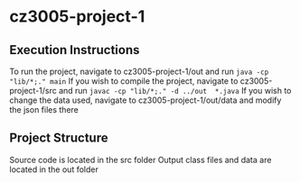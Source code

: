 # cz3005-project-1
## Execution Instructions
To run the project, navigate to cz3005-project-1/out and run `java -cp "lib/*;." main`
If you wish to compile the project, navigate to cz3005-project-1/src and run `javac -cp "lib/*;." -d ../out  *.java`
If you wish to change the data used, navigate to cz3005-project-1/out/data and modify the json files there

## Project Structure
Source code is located in the src folder
Output class files and data are located in the out folder